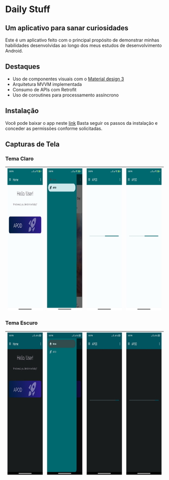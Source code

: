 # Daily Stuff

## Um aplicativo para sanar curiosidades

Este é um aplicativo feito com o principal propósito de demonstrar minhas habilidades desenvolvidas
ao longo dos meus estudos de desenvolvimento Android.

## Destaques

- Uso de componentes visuais com o [Material design 3](https://m3.material.io/)
- Arquitetura MVVM implementada
- Consumo de APIs com Retrofit
- Uso de coroutines para processamento assíncrono

## Instalação
Você pode baixar o app neste [link](https://github.com/TMendes-lucca/Todoapp/releases/tag/1.0)
Basta seguir os passos da instalação e conceder as permissões conforme solicitadas.

## Capturas de Tela

### Tema Claro

| <img src="\assets\apodw1.jpg" height="450"/> | <img src="\assets\apodw2.jpg" height="450"/> | <img src="\assets\apodw3.jpg" height="450"/> | <img src="\assets\apodw3.jpg" height="450"/> |
|:--------------------------------------------:|:--------------------------------------------:|:--------------------------------------------:|:--------------------------------------------:|

### Tema Escuro

| <img src="\assets\apodb1.jpg" height="450"/> | <img src="\assets\apodb2.jpg" height="450"/> | <img src="\assets\apodb3.jpg" height="450"/> | <img src="\assets\apodb3.jpg" height="450"/> |
|:--------------------------------------------:|:--------------------------------------------:|:--------------------------------------------:|:--------------------------------------------:|